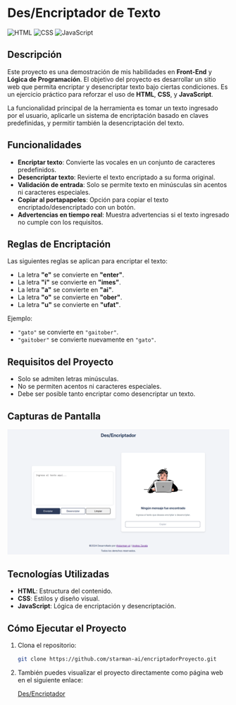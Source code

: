 # Des/Encriptador de Texto

![HTML](https://img.shields.io/badge/HTML-5-orange)
![CSS](https://img.shields.io/badge/CSS-3-blue)
![JavaScript](https://img.shields.io/badge/JavaScript-ES6-yellow)

## Descripción

Este proyecto es una demostración de mis habilidades en **Front-End** y **Lógica de Programación**. El objetivo del proyecto es desarrollar un sitio web que permita encriptar y desencriptar texto bajo ciertas condiciones. Es un ejercicio práctico para reforzar el uso de **HTML**, **CSS**, y **JavaScript**.

La funcionalidad principal de la herramienta es tomar un texto ingresado por el usuario, aplicarle un sistema de encriptación basado en claves predefinidas, y permitir también la desencriptación del texto.

## Funcionalidades

- **Encriptar texto**: Convierte las vocales en un conjunto de caracteres predefinidos.
- **Desencriptar texto**: Revierte el texto encriptado a su forma original.
- **Validación de entrada**: Solo se permite texto en minúsculas sin acentos ni caracteres especiales.
- **Copiar al portapapeles**: Opción para copiar el texto encriptado/desencriptado con un botón.
- **Advertencias en tiempo real**: Muestra advertencias si el texto ingresado no cumple con los requisitos.

## Reglas de Encriptación

Las siguientes reglas se aplican para encriptar el texto:

- La letra **"e"** se convierte en **"enter"**.
- La letra **"i"** se convierte en **"imes"**.
- La letra **"a"** se convierte en **"ai"**.
- La letra **"o"** se convierte en **"ober"**.
- La letra **"u"** se convierte en **"ufat"**.

Ejemplo:

- `"gato"` se convierte en `"gaitober"`.
- `"gaitober"` se convierte nuevamente en `"gato"`.

## Requisitos del Proyecto

- Solo se admiten letras minúsculas.
- No se permiten acentos ni caracteres especiales.
- Debe ser posible tanto encriptar como desencriptar un texto.

## Capturas de Pantalla

![Vista previa del sitio](assets/images/preview.png)

## Tecnologías Utilizadas

- **HTML**: Estructura del contenido.
- **CSS**: Estilos y diseño visual.
- **JavaScript**: Lógica de encriptación y desencriptación.

## Cómo Ejecutar el Proyecto

1. Clona el repositorio:

   ```bash
   git clone https://github.com/starman-ai/encriptadorProyecto.git

2. También puedes visualizar el proyecto directamente como página web en el siguiente enlace:

   [Des/Encriptador](https://starman-ai.github.io/encriptadorProyecto/)
